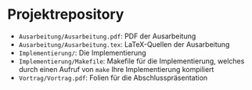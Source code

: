 # Projektrepository

- `Ausarbeitung/Ausarbeitung.pdf`: PDF der Ausarbeitung
- `Ausarbeitung/Ausarbeitung.tex`: LaTeX-Quellen der Ausarbeitung
- `Implementierung/`: Die Implementierung
- `Implementierung/Makefile`: Makefile für die Implementierung, welches durch einen Aufruf von `make` Ihre Implementierung kompiliert
- `Vortrag/Vortrag.pdf`: Folien für die Abschlusspräsentation
